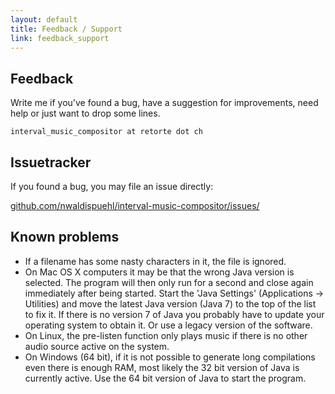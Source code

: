 ```yaml
---
layout: default
title: Feedback / Support
link: feedback_support
---
```


## Feedback

Write me if you've found a bug, have a suggestion for improvements, need help or just want to drop some lines.

    interval_music_compositor at retorte dot ch
 
## Issuetracker

If you found a bug, you may file an issue directly:

[github.com/nwaldispuehl/interval-music-compositor/issues/](https://github.com/nwaldispuehl/interval-music-compositor/issues)

## Known problems

* If a filename has some nasty characters in it, the file is ignored.
* On Mac OS X computers it may be that the wrong Java version is selected. The program will then only run for a second and close again immediately after being started. Start the 'Java Settings' (Applications -> Utilities) and move the latest Java version (Java 7) to the top of the list to fix it. If there is no version 7 of Java you probably have to update your operating system to obtain it. Or use a legacy version of the software.
* On Linux, the pre-listen function only plays music if there is no other audio source active on the system.
* On Windows (64 bit), if it is not possible to generate long compilations even there is enough RAM, most likely the 32 bit version of Java is currently active. Use the 64 bit version of Java to start the program.
